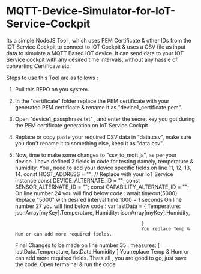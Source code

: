 # MQTT-Device-Simulator-for-IoT-Service-Cockpit
Its a simple NodeJS Tool , which uses PEM Certificate &amp; other IDs from the IOT Service Cockpit to connect to IOT Cockpit &amp; uses a CSV file as input data to simulate a MQTT Based IOT device. It can send data to your IOT Service cockpit with any desired time intervals, without any hassle of converting Certificate etc.

Steps to use this Tool are as follows :

1. Pull this REPO on you system.
2. In the "certificate" folder replace the PEM certificate with your generated PEM certificate & rename it as "device1_certificate.pem".
3. Open "device1_passphrase.txt" , and enter the secret key you got during the PEM certificate generation on IoT Service Cockpit.
4. Replace or copy paste your required CSV data in "data.csv", make sure you don't rename it to something else, keep it as "data.csv".
5. Now, time to make some changes to "csv_to_mqtt.js", as per your device. I have defined 2 fields in code for testing namely, temperature    & humidity. You , need to add your device specific fields on line 11, 12, 13, 14.
   const HOST_ADDRESS = ""; // Replace with your IoT Service instance
   const DEVICE_ALTERNATE_ID = "";
   const SENSOR_ALTERNATE_ID = "";
   const CAPABILITY_ALTERNATE_ID = "";
   On line number 24 you will find below code :
                                                     await timeout(5000)
                                                     Replace "5000" with desired interval time 1000 = 1 seconds
   On line number 27 you will find below code :
                                                     var lastData = {
                                                        Temperature: jsonArray[myKey].Temperature,
                                                        Humidity: jsonArray[myKey].Humidity,

                                                      }
                                                      You replace Temp & Hum or can add more required fields.
   Final Changes to be made on line number 35 :
                                                     measures: [
                                                              lastData.Temperature, lastData.Humidity
                                                          ]
                                                      You replace Temp & Hum or can add more required fields.
 Thats all , you are good to go, just save the code. Open termainal & run the code
